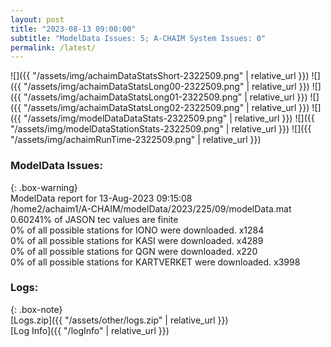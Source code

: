 ```yaml
---
layout: post
title: "2023-08-13 09:00:00"
subtitle: "ModelData Issues: 5; A-CHAIM System Issues: 0"
permalink: /latest/
---
```


![]({{ "/assets/img/achaimDataStatsShort-2322509.png" | relative_url }})
![]({{ "/assets/img/achaimDataStatsLong00-2322509.png" | relative_url }})
![]({{ "/assets/img/achaimDataStatsLong01-2322509.png" | relative_url }})
![]({{ "/assets/img/achaimDataStatsLong02-2322509.png" | relative_url }})
![]({{ "/assets/img/modelDataDataStats-2322509.png" | relative_url }})
![]({{ "/assets/img/modelDataStationStats-2322509.png" | relative_url }})
![]({{ "/assets/img/achaimRunTime-2322509.png" | relative_url }})


### ModelData Issues:  
  
{: .box-warning}  
 ModelData report for 13-Aug-2023 09:15:08   
 /home2/achaim1/A-CHAIM/modelData/2023/225/09/modelData.mat   
 0.60241% of JASON tec values are finite   
 0% of all possible stations for IONO were downloaded. x1284   
 0% of all possible stations for KASI were downloaded. x4289   
 0% of all possible stations for QGN were downloaded. x220   
 0% of all possible stations for KARTVERKET were downloaded. x3998   
  


### Logs:  
  
{: .box-note}  
[Logs.zip]({{ "/assets/other/logs.zip" | relative_url }})  
[Log Info]({{ "/logInfo" | relative_url }})  

